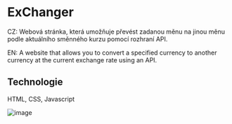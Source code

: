 # ExChanger

CZ:
Webová stránka, která umožňuje převést zadanou měnu na jinou měnu podle aktuálního směnného kurzu pomocí rozhraní API.

EN:
A website that allows you to convert a specified currency to another currency at the current exchange rate using an API.

## Technologie

HTML, CSS, Javascript 

![image](https://user-images.githubusercontent.com/59512637/149562211-585f9880-63d3-47e1-b87f-1aae329d407a.png)
